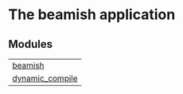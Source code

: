 

# The beamish application #


## Modules ##


<table width="100%" border="0" summary="list of modules">
<tr><td><a href="beamish.md" class="module">beamish</a></td></tr>
<tr><td><a href="dynamic_compile.md" class="module">dynamic_compile</a></td></tr></table>

